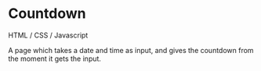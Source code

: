 # Countdown
HTML / CSS / Javascript


A page which takes a date and time as input, and gives the countdown from the moment it gets the input. 
